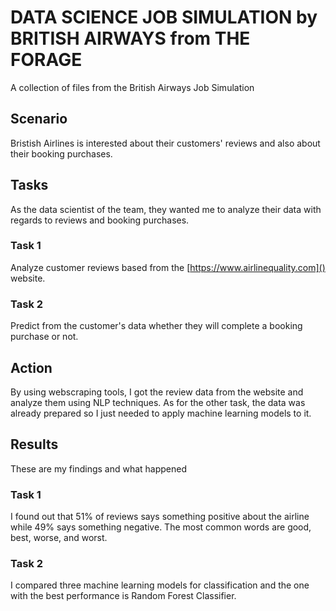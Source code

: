 # DATA SCIENCE JOB SIMULATION by BRITISH AIRWAYS from THE FORAGE
A collection of files from the British Airways Job Simulation

## Scenario
Bristish Airlines is interested about their customers' reviews and also about their booking purchases.

## Tasks
As the data scientist of the team, they wanted me to analyze their data with regards to reviews and booking purchases.
### Task 1
Analyze customer reviews based from the [https://www.airlinequality.com]() website.
### Task 2
Predict from the customer's data whether they will complete a booking purchase or not.

## Action
By using webscraping tools, I got the review data from the website and analyze them using NLP techniques. As for the other task, the data was already prepared so I just needed to apply machine learning models to it.

## Results
These are my findings and what happened
### Task 1
I found out that 51% of reviews says something positive about the airline while 49% says something negative. The most common words are good, best, worse, and worst.
### Task 2
I compared three machine learning models for classification and the one with the best performance is Random Forest Classifier.
